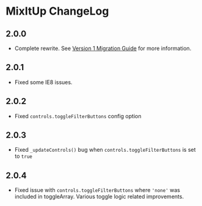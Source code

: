 MixItUp ChangeLog
=================

## 2.0.0
- Complete rewrite. See [Version 1 Migration Guide](docs/version-1-migration.md) for more information.

## 2.0.1
- Fixed some IE8 issues.

## 2.0.2
- Fixed `controls.toggleFilterButtons` config option

## 2.0.3
- Fixed `_updateControls()` bug when `controls.toggleFilterButtons` is set to `true`

## 2.0.4
- Fixed issue with `controls.toggleFilterButtons` where `'none'` was included in toggleArray. Various toggle logic related improvements.